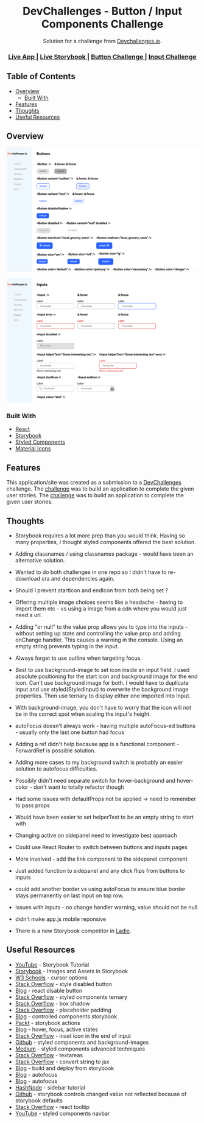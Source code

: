 <h1 align="center">DevChallenges - Button / Input Components Challenge</h1>

<div align="center">
   Solution for a challenge from  <a href="http://devchallenges.io" target="_blank">Devchallenges.io</a>.
</div>

<div align="center">
  <h3>
    <a href="https://jdegand.github.io/devchallenges-storybook">
      Live App
    </a>
    <span> | </span>
         <a href="https://jdegand.github.io/storybook-gh-pages/?path=/story/devchallenges-button--danger">
      Live Storybook
    </a>
    <span> | </span>
    <a href="https://legacy.devchallenges.io/challenges/ohgVTyJCbm5OZyTB2gNY">
      Button Challenge
    </a>
    <span> | </span>
    <a href="https://legacy.devchallenges.io/challenges/TSqutYM4c5WtluM7QzGp">
      Input Challenge
    </a>
  </h3>
</div>

## Table of Contents

- [Overview](#overview)
  - [Built With](#built-with)
- [Features](#features)
- [Thoughts](#thoughts)
- [Useful Resources](#useful-resources)

## Overview

![](devchallenges-storybook-buttons.png)

![](devchallenges-storybook-inputs.png) 

### Built With

- [React](https://reactjs.org/)
- [Storybook](https://storybook.js.org/)
- [Styled Components](https://styled-components.com/)
- [Material Icons](https://materialdesignicons.com/)

## Features

This application/site was created as a submission to a [DevChallenges](https://devchallenges.io/challenges) challenge. The [challenge](https://legacy.devchallenges.io/challenges/ohgVTyJCbm5OZyTB2gNY) was to build an application to complete the given user stories.  The [challenge](https://legacy.devchallenges.io/challenges/TSqutYM4c5WtluM7QzGp) was to build an application to complete the given user stories.

## Thoughts 

- Storybook requires a lot more prep than you would think.  Having so many properties, I thought styled components offered the best solution.
- Adding classnames / using classnames package - would have been an alternative solution.  

- Wanted to do both challenges in one repo so I didn't have to re-download cra and dependencies again. 

- Should I prevent startIcon and endIcon from both being set ?

- Offering multiple image choices seems like a headache - having to import them etc - vs using a image from a cdn where you would just need a url. 

- Adding "or null" to the value prop allows you to type into the inputs - without setting up state and controlling the value prop and adding onChange handler. This causes a warning in the console.  Using an empty string prevents typing in the input.  

- Always forget to use outline when targeting focus.

- Best to use background-image to set icon inside an input field.  I used absolute positioning for the start icon and background image for the end icon.  Can't use background image for both.  I would have to duplicate input and use styled(StyledInput) to overwrite the background image properties.  Then use ternary to display either one imported into Input.

- With background-image, you don't have to worry that the icon will not be in the correct spot when scaling the input's height.  

- autoFocus doesn't always work - having multiple autoFocus-ed buttons  - usually only the last one button had focus

- Adding a ref didn't help because app is a functional component - ForwardRef is possible solution.

- Adding more cases to my background switch is probably an easier solution to autofocus difficulties.
- Possibly didn't need separate switch for hover-background and hover-color - don't want to totally refactor though 

- Had some issues with defaultProps not be applied -> need to remember to pass props 

- Would have been easier to set helperText to be an empty string to start with

- Changing active on sidepanel need to investigate best approach
- Could use React Router to switch between buttons and inputs pages
- More involved - add the link component to the sidepanel component
- Just added function to sidepanel and any click flips from buttons to inputs

- could add another border vs using autoFocus to ensure blue border stays permanently on last input on top row.

- issues with inputs - no change handler warning, value should not be null

- didn't make app.js mobile reponsive

- There is a new Storybook competitor in [Ladle](https://www.ladle.dev/docs/). 

## Useful Resources

- [YouTube](https://www.youtube.com/watch?v=lWk5SntifCU) - Storybook Tutorial
- [Storybook](https://storybook.js.org/docs/react/configure/images-and-assets) - Images and Assets in Storybook
- [W3 Schools](https://www.w3schools.com/cssref/pr_class_cursor.asp) - cursor options
- [Stack Overflow](https://stackoverflow.com/questions/14750078/style-disabled-button-with-css) - style disabled button
- [Blog](https://sebhastian.com/react-disable-button/) - react disable button
- [Stack Overflow](https://stackoverflow.com/questions/51428341/react-styled-components-conditional-ternary-operator) - styled components ternary
- [Stack Overflow](https://stackoverflow.com/questions/6821295/add-css-box-shadow-around-the-whole-div) - box shadow
- [Stack Overflow](https://stackoverflow.com/questions/4919680/html5-placeholder-css-padding) - placeholder padding
- [Blog](https://javascript.plainenglish.io/a-guide-to-documenting-controlled-components-with-storybook-10b889c03f87) - controlled components storybook
- [Packt](https://hub.packtpub.com/react-storybook-ui-logging-user-interactions-with-actions-add-on-tutorial/) - storybook actions
- [Blog](https://zellwk.com/blog/style-hover-focus-active-states/) - hover, focus, active states
- [Stack Overflow](https://stackoverflow.com/questions/31636233/insert-icon-in-the-end-of-input) - inset icon in the end of input
- [Github](https://github.com/facebook/create-react-app/issues/3238) - styled components and background-images
- [Medium](https://medium.com/rd-shipit/advanced-ways-to-write-styled-components-97ce210404e3) - styled components advanced techniques
- [Stack Overflow](https://stackoverflow.com/questions/3896537/should-i-size-a-textarea-with-css-width-height-or-html-cols-rows-attributes) - textareas
- [Stack Overflow](https://stackoverflow.com/questions/36104302/how-do-i-convert-a-string-to-jsx) - convert string to jsx
- [Blog](https://mokkapps.de/blog/run-build-and-deploy-stencil-and-storybook-from-one-repository/) - build and deploy from storybook
- [Blog](https://blog.maisie.ink/react-ref-autofocus/) - autofocus
- [Blog](https://surajsharma.net/blog/auto-focus-input-element-in-react) - autofocus
- [HashNode](https://annysah.hashnode.dev/build-a-sidebar-menu-with-react-typescript-and-styled-components-ckwkykpm80hs7gns112nycvvy) - sidebar tutorial
- [Github](https://github.com/storybookjs/storybook/issues/8575) - storybook controls changed value not reflected because of storybook defaults
- [Stack Overflow](https://stackoverflow.com/questions/34423644/tooltip-div-with-reactjs) - react tooltip
- [YouTube](https://www.youtube.com/watch?v=s-_8wRbuPSM) - styled components navbar
